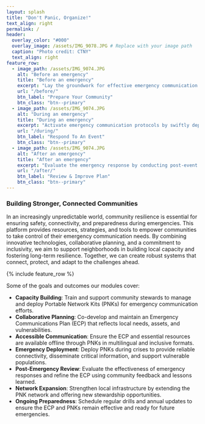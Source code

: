 ```yaml
---
layout: splash
title: "Don't Panic, Organize!"
text_align: right
permalink: /
header:
  overlay_color: "#000"
  overlay_image: /assets/IMG_9078.JPG # Replace with your image path
  caption: "Photo credit: CTNY"
  text_align: right
feature_row:
  - image_path: /assets/IMG_9074.JPG
    alt: "Before an emergency"
    title: "Before an emergency"
    excerpt: "Lay the groundwork for effective emergency communication by building local capacity and training Digital Stewards as first responders. Develop a collaborative Emergency Communications Plan (ECP) through community workshops, ensuring it is accessible, inclusive, and adaptable to the community’s evolving needs."
    url: "/before/"
    btn_label: "Prepare Your Community"
    btn_class: "btn--primary"
  - image_path: /assets/IMG_9074.JPG
    alt: "During an emergency"
    title: "During an emergency"
    excerpt: "Activate emergency communication protocols by swiftly deploying PNKs to critical locations, prioritizing vulnerable populations. Ensure reliable connectivity and offline access to essential resources, while fostering community engagement through clear, multilingual communication. Empower stewards to coordinate efforts and maintain a responsive feedback loop with residents."
    url: "/during/"
    btn_label: "Respond To An Event"
    btn_class: "btn--primary"
  - image_path: /assets/IMG_9074.JPG
    alt: "After an emergency"
    title: "After an emergency"
    excerpt: "Evaluate the emergency response by conducting post-event reviews and analyzing PNK usage data to refine the ECP. Enhance the network by adding nodes and updating resources, while sustaining community involvement through stewardship opportunities and annual drills to ensure continued readiness and resilience."
    url: "/after/"
    btn_label: "Review & Improve Plan"
    btn_class: "btn--primary"
---
```

### Building Stronger, Connected Communities

In an increasingly unpredictable world, community resilience is essential for ensuring safety, connectivity, and preparedness during emergencies. This platform provides resources, strategies, and tools to empower communities to take control of their emergency communication needs. By combining innovative technologies, collaborative planning, and a commitment to inclusivity, we aim to support neighborhoods in building local capacity and fostering long-term resilience. Together, we can create robust systems that connect, protect, and adapt to the challenges ahead. 

{% include feature_row %}

Some of the goals and outcomes our modules cover: 

- **Capacity Building**: Train and support community stewards to manage and deploy Portable Network Kits (PNKs) for emergency communication efforts.
- **Collaborative Planning**: Co-develop and maintain an Emergency Communications Plan (ECP) that reflects local needs, assets, and vulnerabilities.
- **Accessible Communication**: Ensure the ECP and essential resources are available offline through PNKs in multilingual and inclusive formats.
- **Emergency Deployment**: Deploy PNKs during crises to provide reliable connectivity, disseminate critical information, and support vulnerable populations.
- **Post-Emergency Review**: Evaluate the effectiveness of emergency responses and refine the ECP using community feedback and lessons learned.
- **Network Expansion**: Strengthen local infrastructure by extending the PNK network and offering new stewardship opportunities.
- **Ongoing Preparedness**: Schedule regular drills and annual updates to ensure the ECP and PNKs remain effective and ready for future emergencies.
